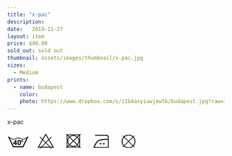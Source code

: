 ```yaml
---
title: "x-pac"
description:
date:   2019-11-27
layout: item
price: $40.00
sold_out: sold out
thumbnail: assets/images/thumbnail/x-pac.jpg
sizes:
  - Medium
prints:
  - name: budapest
    color:
    photo: https://www.dropbox.com/s/z1b4axyiuwjewtk/budapest.jpg?raw=1
---
```



x-pac

![wash icons](assets/images/icons.png)
